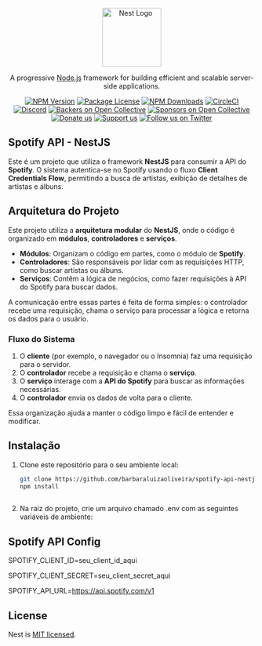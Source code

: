 <p align="center">
  <a href="http://nestjs.com/" target="blank"><img src="https://nestjs.com/img/logo-small.svg" width="120" alt="Nest Logo" /></a>
</p>

[circleci-image]: https://img.shields.io/circleci/build/github/nestjs/nest/master?token=abc123def456
[circleci-url]: https://circleci.com/gh/nestjs/nest

  <p align="center">A progressive <a href="http://nodejs.org" target="_blank">Node.js</a> framework for building efficient and scalable server-side applications.</p>
    <p align="center">
<a href="https://www.npmjs.com/~nestjscore" target="_blank"><img src="https://img.shields.io/npm/v/@nestjs/core.svg" alt="NPM Version" /></a>
<a href="https://www.npmjs.com/~nestjscore" target="_blank"><img src="https://img.shields.io/npm/l/@nestjs/core.svg" alt="Package License" /></a>
<a href="https://www.npmjs.com/~nestjscore" target="_blank"><img src="https://img.shields.io/npm/dm/@nestjs/common.svg" alt="NPM Downloads" /></a>
<a href="https://circleci.com/gh/nestjs/nest" target="_blank"><img src="https://img.shields.io/circleci/build/github/nestjs/nest/master" alt="CircleCI" /></a>
<a href="https://discord.gg/G7Qnnhy" target="_blank"><img src="https://img.shields.io/badge/discord-online-brightgreen.svg" alt="Discord"/></a>
<a href="https://opencollective.com/nest#backer" target="_blank"><img src="https://opencollective.com/nest/backers/badge.svg" alt="Backers on Open Collective" /></a>
<a href="https://opencollective.com/nest#sponsor" target="_blank"><img src="https://opencollective.com/nest/sponsors/badge.svg" alt="Sponsors on Open Collective" /></a>
  <a href="https://paypal.me/kamilmysliwiec" target="_blank"><img src="https://img.shields.io/badge/Donate-PayPal-ff3f59.svg" alt="Donate us"/></a>
    <a href="https://opencollective.com/nest#sponsor"  target="_blank"><img src="https://img.shields.io/badge/Support%20us-Open%20Collective-41B883.svg" alt="Support us"></a>
  <a href="https://twitter.com/nestframework" target="_blank"><img src="https://img.shields.io/twitter/follow/nestframework.svg?style=social&label=Follow" alt="Follow us on Twitter"></a>
</p>
  <!--[![Backers on Open Collective](https://opencollective.com/nest/backers/badge.svg)](https://opencollective.com/nest#backer)
  [![Sponsors on Open Collective](https://opencollective.com/nest/sponsors/badge.svg)](https://opencollective.com/nest#sponsor)-->
  
## **Spotify API - NestJS**

Este é um projeto que utiliza o framework **NestJS** para consumir a API do **Spotify**. O sistema autentica-se no Spotify usando o fluxo **Client Credentials Flow**, permitindo a busca de artistas, exibição de detalhes de artistas e álbuns.

## **Arquitetura do Projeto**

Este projeto utiliza a **arquitetura modular** do **NestJS**, onde o código é organizado em **módulos**, **controladores** e **serviços**.

- **Módulos**: Organizam o código em partes, como o módulo de **Spotify**.
- **Controladores**: São responsáveis por lidar com as requisições HTTP, como buscar artistas ou álbuns.
- **Serviços**: Contêm a lógica de negócios, como fazer requisições à API do Spotify para buscar dados.

A comunicação entre essas partes é feita de forma simples: o controlador recebe uma requisição, chama o serviço para processar a lógica e retorna os dados para o usuário.

### Fluxo do Sistema

1. O **cliente** (por exemplo, o navegador ou o Insomnia) faz uma requisição para o servidor.
2. O **controlador** recebe a requisição e chama o **serviço**.
3. O **serviço** interage com a **API do Spotify** para buscar as informações necessárias.
4. O **controlador** envia os dados de volta para o cliente.

Essa organização ajuda a manter o código limpo e fácil de entender e modificar.

## **Instalação**

1. Clone este repositório para o seu ambiente local:

   ```bash
   git clone https://github.com/barbaraluizaoliveira/spotify-api-nestjs.git
   npm install
  

2. Na raiz do projeto, crie um arquivo chamado .env com as seguintes variáveis de ambiente:

## **Spotify API Config** 
SPOTIFY_CLIENT_ID=seu_client_id_aqui

SPOTIFY_CLIENT_SECRET=seu_client_secret_aqui

SPOTIFY_API_URL=https://api.spotify.com/v1

## License

Nest is [MIT licensed](https://github.com/nestjs/nest/blob/master/LICENSE).
